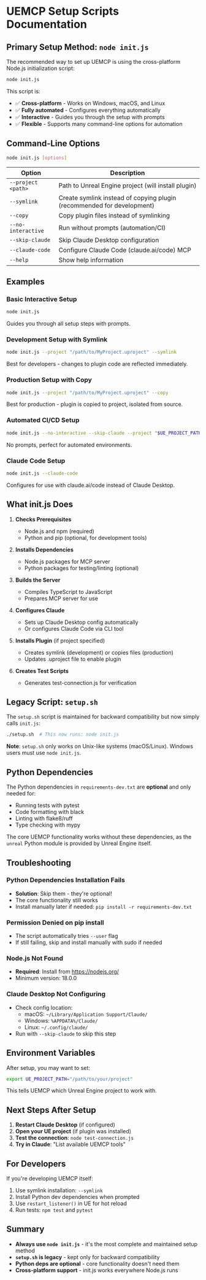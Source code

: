 # UEMCP Setup Scripts Documentation

## Primary Setup Method: `node init.js`

The recommended way to set up UEMCP is using the cross-platform Node.js initialization script:

```bash
node init.js
```

This script is:
- ✅ **Cross-platform** - Works on Windows, macOS, and Linux
- ✅ **Fully automated** - Configures everything automatically
- ✅ **Interactive** - Guides you through the setup with prompts
- ✅ **Flexible** - Supports many command-line options for automation

## Command-Line Options

```bash
node init.js [options]
```

| Option | Description |
|--------|-------------|
| `--project <path>` | Path to Unreal Engine project (will install plugin) |
| `--symlink` | Create symlink instead of copying plugin (recommended for development) |
| `--copy` | Copy plugin files instead of symlinking |
| `--no-interactive` | Run without prompts (automation/CI) |
| `--skip-claude` | Skip Claude Desktop configuration |
| `--claude-code` | Configure Claude Code (claude.ai/code) MCP |
| `--help` | Show help information |

## Examples

### Basic Interactive Setup
```bash
node init.js
```
Guides you through all setup steps with prompts.

### Development Setup with Symlink
```bash
node init.js --project "/path/to/MyProject.uproject" --symlink
```
Best for developers - changes to plugin code are reflected immediately.

### Production Setup with Copy
```bash
node init.js --project "/path/to/MyProject.uproject" --copy
```
Best for production - plugin is copied to project, isolated from source.

### Automated CI/CD Setup
```bash
node init.js --no-interactive --skip-claude --project "$UE_PROJECT_PATH"
```
No prompts, perfect for automated environments.

### Claude Code Setup
```bash
node init.js --claude-code
```
Configures for use with claude.ai/code instead of Claude Desktop.

## What init.js Does

1. **Checks Prerequisites**
   - Node.js and npm (required)
   - Python and pip (optional, for development tools)

2. **Installs Dependencies**
   - Node.js packages for MCP server
   - Python packages for testing/linting (optional)

3. **Builds the Server**
   - Compiles TypeScript to JavaScript
   - Prepares MCP server for use

4. **Configures Claude**
   - Sets up Claude Desktop config automatically
   - Or configures Claude Code via CLI tool

5. **Installs Plugin** (if project specified)
   - Creates symlink (development) or copies files (production)
   - Updates .uproject file to enable plugin

6. **Creates Test Scripts**
   - Generates test-connection.js for verification

## Legacy Script: `setup.sh`

The `setup.sh` script is maintained for backward compatibility but now simply calls `init.js`:

```bash
./setup.sh  # This now runs: node init.js
```

**Note**: `setup.sh` only works on Unix-like systems (macOS/Linux). Windows users must use `node init.js`.

## Python Dependencies

The Python dependencies in `requirements-dev.txt` are **optional** and only needed for:
- Running tests with pytest
- Code formatting with black
- Linting with flake8/ruff
- Type checking with mypy

The core UEMCP functionality works without these dependencies, as the `unreal` Python module is provided by Unreal Engine itself.

## Troubleshooting

### Python Dependencies Installation Fails
- **Solution**: Skip them - they're optional!
- The core functionality still works
- Install manually later if needed: `pip install -r requirements-dev.txt`

### Permission Denied on pip install
- The script automatically tries `--user` flag
- If still failing, skip and install manually with sudo if needed

### Node.js Not Found
- **Required**: Install from https://nodejs.org/
- Minimum version: 18.0.0

### Claude Desktop Not Configuring
- Check config location:
  - macOS: `~/Library/Application Support/Claude/`
  - Windows: `%APPDATA%/Claude/`
  - Linux: `~/.config/claude/`
- Run with `--skip-claude` to skip this step

## Environment Variables

After setup, you may want to set:

```bash
export UE_PROJECT_PATH="/path/to/your/project"
```

This tells UEMCP which Unreal Engine project to work with.

## Next Steps After Setup

1. **Restart Claude Desktop** (if configured)
2. **Open your UE project** (if plugin was installed)
3. **Test the connection**: `node test-connection.js`
4. **Try in Claude**: "List available UEMCP tools"

## For Developers

If you're developing UEMCP itself:

1. Use symlink installation: `--symlink`
2. Install Python dev dependencies when prompted
3. Use `restart_listener()` in UE for hot reload
4. Run tests: `npm test` and `pytest`

## Summary

- **Always use `node init.js`** - it's the most complete and maintained setup method
- **`setup.sh` is legacy** - kept only for backward compatibility
- **Python deps are optional** - core functionality doesn't need them
- **Cross-platform support** - init.js works everywhere Node.js runs
